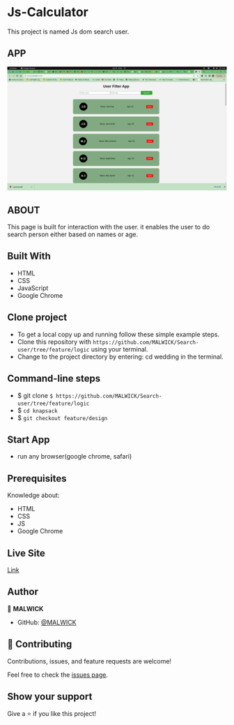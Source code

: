 # Js-Calculator

This project is named Js dom search user.

## APP

![JsCalculator](./assets/images/Screenshot%20from%202023-06-29%2016-06-39.png)

## ABOUT

This page is built for interaction with the user. it enables
the user to do search person  either based on names or age.

## Built With

- HTML
- CSS
- JavaScript
- Google Chrome

## Clone project

- To get a local copy up and running follow these simple example steps.
- Clone this repository with
  `https://github.com/MALWICK/Search-user/tree/feature/logic` using your terminal.
- Change to the project directory by entering: cd wedding in the terminal.

## Command-line steps

- $ git clone `$ https://github.com/MALWICK/Search-user/tree/feature/logic`
- $ `cd knapsack`
- $ `git checkout feature/design`

## Start App

- run any browser(google chrome, safari)

## Prerequisites

Knowledge about:

- HTML
- CSS
- JS
- Google Chrome

## Live Site

[Link](https://malwick.github.io/Search-user/)

## Author

👤 **MALWICK**

- GitHub: [@MALWICK](https://github.com/MALWICK)

## 🤝 Contributing

Contributions, issues, and feature requests are welcome!

Feel free to check the [issues page](https://github.com/MALWICK/Search-user/issues).

## Show your support

Give a ⭐️ if you like this project!
